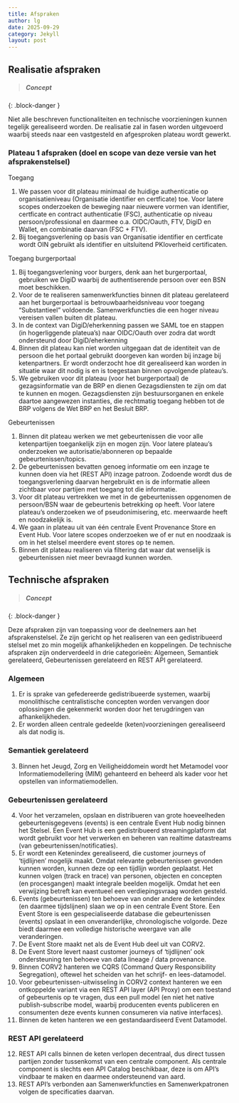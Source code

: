 ```yaml
---
title: Afspraken
author: lg
date: 2025-09-29
category: Jekyll
layout: post
---
```


Realisatie afspraken
-------------

> ##### Concept
{: .block-danger }

Niet alle beschreven functionaliteiten en technische voorzieningen kunnen tegelijk gerealiseerd worden. De realisatie zal in fasen worden uitgevoerd waarbij steeds naar een vastgesteld en afgesproken plateau wordt gewerkt. 

### Plateau 1 afspraken (doel en scope van deze versie van het afsprakenstelsel)
Toegang
1. We passen voor dit plateau minimaal de huidige authenticatie op organisatieniveau (Organisatie identifier en certficate) toe. Voor latere scopes onderzoeken de beweging naar nieuwere vormen van identifier, certficate en contract authenticatie (FSC), authenticatie op niveau persoon/professional en daarmee o.a. OIDC/Oauth, FTV, DigiD en Wallet, en combinatie daarvan (FSC + FTV).
2. Bij toegangsverlening op basis van Organisatie identifier en certficate wordt OIN gebruikt als identifier en uitsluitend PKIoverheid certificaten.

Toegang burgerportaal
1. Bij toegangsverlening voor burgers, denk aan het burgerportaal, gebruiken we DigiD waarbij de authentiserende persoon over een BSN moet beschikken.
2. Voor de te realiseren samenwerkfuncties binnen dit plateau gerelateerd aan het burgerportaal is  betrouwbaarheidsniveau voor toegang “Substantieel” voldoende. Samenwerkfuncties die een hoger niveau vereisen vallen buiten dit plateau.
3. In de context van DigiD/eherkenning passen we SAML toe en stappen (in hogerliggende plateua’s) naar OIDC/Oauth over zodra dat wordt ondersteund door DigiD/eherkenning
4. Binnen dit plateau kan niet worden uitgegaan dat de identiteit van de persoon die het portaal gebruikt doorgeven kan worden bij inzage bij ketenpartners. Er wordt onderzocht hoe dit gerealiseerd kan worden in situatie waar dit nodig is en is toegestaan binnen opvolgende plateau’s.
5. We gebruiken voor dit plateau (voor het burgerportaal) de gezagsinformatie van de BRP en dienen Gezagsdiensten te zijn om dat te kunnen en mogen. Gezagsdiensten zijn bestuursorganen en enkele daartoe aangewezen instanties, die rechtmatig toegang hebben tot de BRP volgens de Wet BRP en het Besluit BRP. 



Gebeurtenissen
1. Binnen dit plateau werken we met gebeurtenissen die voor alle ketenpartijen toegankelijk zijn en mogen zijn. Voor latere plateau’s onderzoeken we autorisatie/abonneren op bepaalde gebeurtenissen/topics.
2. De gebeurtenissen bevatten genoeg informatie om een inzage te kunnen doen via het (REST API) inzage patroon. Zodoende wordt dus de toegangsverlening daarvan hergebruikt en is de informatie alleen zichtbaar voor partijen met toegang tot die informatie.
3. Voor dit plateau vertrekken we met in de gebeurtenissen opgenomen de persoon/BSN waar de gebeurtenis betrekking op heeft. Voor latere plateau’s onderzoeken we of pseudonimisering, etc. meerwaarde heeft en noodzakelijk is.
4. We gaan in plateau uit van één centrale Event Provenance Store en Event Hub. Voor latere scopes onderzoeken we of er nut en noodzaak is om in het stelsel meerdere event stores op te nemen.
5. Binnen dit plateau realiseren via filtering dat waar dat wenselijk is gebeurtenissen niet meer bevraagd kunnen worden.


Technische afspraken
-------------

> ##### Concept
{: .block-danger }

Deze afspraken zijn van toepassing voor de deelnemers aan het afsprakenstelsel. Ze zijn gericht op het realiseren van een gedistribueerd stelsel met zo min mogelijk afhankelijkheden en koppelingen. De technische afspraken zijn onderverdeeld in drie categorieën: Algemeen, Semantiek gerelateerd, Gebeurtenissen gerelateerd en REST API gerelateerd.

### Algemeen
1. Er is sprake van gefedereerde gedistribueerde systemen, waarbij monolithische centralistische concepten worden vervangen door oplossingen die gekenmerkt worden door het terugdringen van afhankelijkheden.
2. Er worden alleen centrale gedeelde (keten)voorzieningen gerealiseerd als dat nodig is.

### Semantiek gerelateerd
3. Binnen het Jeugd, Zorg en Veiligheiddomein wordt het Metamodel voor Informatiemodellering (MIM) gehanteerd en beheerd als kader voor het opstellen van informatiemodellen.


### Gebeurtenissen gerelateerd
4. Voor het verzamelen, opslaan en distribueren van grote hoeveelheden gebeurtenisgegevens (events) is een centrale Event Hub nodig binnen het Stelsel. Een Event Hub is een gedistribueerd streamingplatform dat wordt gebruikt voor het verwerken en beheren van realtime datastreams (van gebeurtenissen/notificaties).
5. Er wordt een Ketenindex gerealiseerd, die customer journeys of ‘tijdlijnen’ mogelijk maakt. Omdat relevante gebeurtenissen gevonden kunnen worden, kunnen deze op een tijdlijn worden geplaatst. Het kunnen volgen (track en trace) van personen, objecten en concepten (en procesgangen) maakt integrale beelden mogelijk. Omdat het een verwijzing betreft kan eventueel een verdiepingsvraag worden gesteld.
6. Events (gebeurtenissen) ten behoeve van onder andere de ketenindex (en daarmee tijdslijnen) slaan we op in een centrale Event Store. Een Event Store is een gespecialiseerde database die gebeurtenissen (events) opslaat in een onveranderlijke, chronologische volgorde. Deze biedt daarmee een volledige historische weergave van alle veranderingen.
7. De Event Store maakt net als de Event Hub deel uit van CORV2.
8. De Event Store levert naast customer journeys of ‘tijdlijnen’ ook ondersteuning ten behoeve van data lineage / data provenance.
9. Binnen CORV2 hanteren we CQRS (Command Query Responsibility Segregation), oftewel het scheiden van het schrijf- en lees-datamodel.
10. Voor gebeurtenissen-uitwisseling in CORV2 context hanteren we een ontkoppelde variant via een REST API layer (API Proxy) om een toestand of gebeurtenis op te vragen, dus een pull model (en niet het native publish-subscribe model, waarbij producenten events publiceren en consumenten deze events kunnen consumeren via native interfaces).
11. Binnen de keten hanteren we een gestandaardiseerd Event Datamodel.

### REST API gerelateerd
12. REST API calls binnen de keten verlopen decentraal, dus direct tussen partijen zonder tussenkomst van een centrale component. Als centrale component is slechts een API Catalog beschikbaar, deze is om API’s vindbaar te maken en daarmee ondersteunend van aard.
13. REST API’s verbonden aan Samenwerkfuncties en Samenwerkpatronen volgen de specificaties daarvan.



